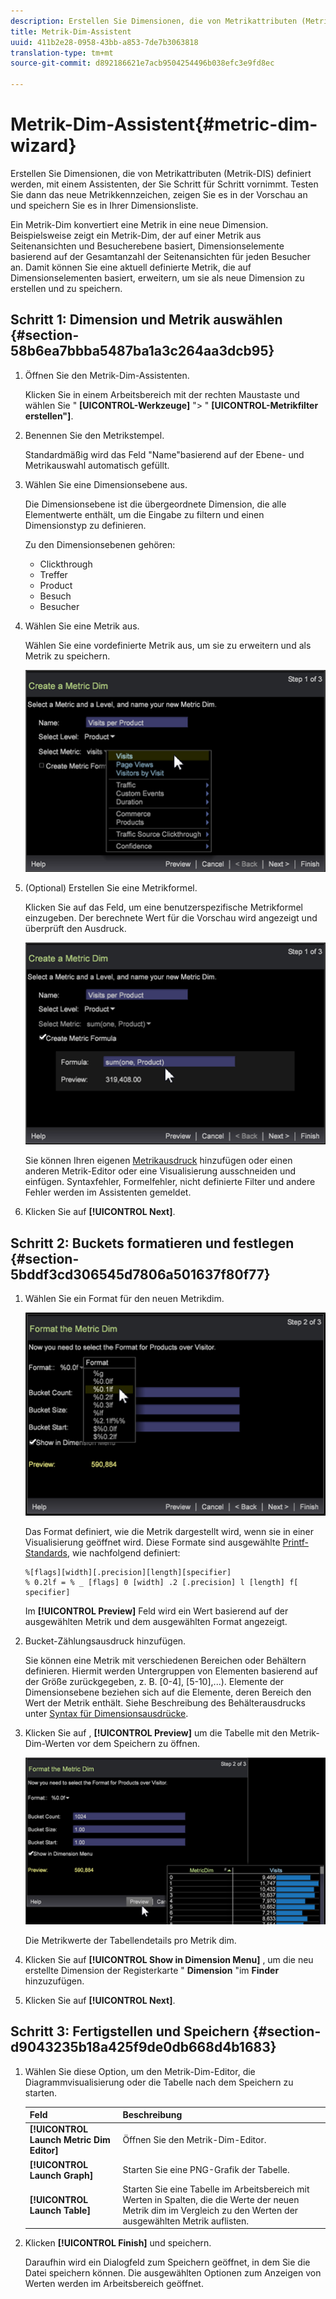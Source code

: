 ```yaml
---
description: Erstellen Sie Dimensionen, die von Metrikattributen (Metrik-DIS) definiert werden, mit einem Assistenten, der Sie Schritt für Schritt vornimmt. Testen Sie dann das neue Metrikkennzeichen, zeigen Sie es in der Vorschau an und speichern Sie es in Ihrer Dimensionsliste.
title: Metrik-Dim-Assistent
uuid: 411b2e28-0958-43bb-a853-7de7b3063818
translation-type: tm+mt
source-git-commit: d892186621e7acb9504254496b038efc3e9fd8ec

---
```



# Metrik-Dim-Assistent{#metric-dim-wizard}

Erstellen Sie Dimensionen, die von Metrikattributen (Metrik-DIS) definiert werden, mit einem Assistenten, der Sie Schritt für Schritt vornimmt. Testen Sie dann das neue Metrikkennzeichen, zeigen Sie es in der Vorschau an und speichern Sie es in Ihrer Dimensionsliste.

Ein Metrik-Dim konvertiert eine Metrik in eine neue Dimension. Beispielsweise zeigt ein Metrik-Dim, der auf einer Metrik aus Seitenansichten und Besucherebene basiert, Dimensionselemente basierend auf der Gesamtanzahl der Seitenansichten für jeden Besucher an. Damit können Sie eine aktuell definierte Metrik, die auf Dimensionselementen basiert, erweitern, um sie als neue Dimension zu erstellen und zu speichern.

## Schritt 1: Dimension und Metrik auswählen {#section-58b6ea7bbba5487ba1a3c264aa3dcb95}

1. Öffnen Sie den Metrik-Dim-Assistenten.

   Klicken Sie in einem Arbeitsbereich mit der rechten Maustaste und wählen Sie &quot; **[UICONTROL-Werkzeuge]** &quot;> &quot; **[UICONTROL-Metrikfilter erstellen&quot;]**.

1. Benennen Sie den Metrikstempel.

   Standardmäßig wird das Feld &quot;Name&quot;basierend auf der Ebene- und Metrikauswahl automatisch gefüllt.

1. Wählen Sie eine Dimensionsebene aus.

   Die Dimensionsebene ist die übergeordnete Dimension, die alle Elementwerte enthält, um die Eingabe zu filtern und einen Dimensionstyp zu definieren.

   Zu den Dimensionsebenen gehören:

   * Clickthrough
   * Treffer
   * Product
   * Besuch
   * Besucher

1. Wählen Sie eine Metrik aus.

   Wählen Sie eine vordefinierte Metrik aus, um sie zu erweitern und als Metrik zu speichern.

   ![](assets/6_4_workstation_metricdim_metric.png)

1. (Optional) Erstellen Sie eine Metrikformel.

   Klicken Sie auf das Feld, um eine benutzerspezifische Metrikformel einzugeben. Der berechnete Wert für die Vorschau wird angezeigt und überprüft den Ausdruck.

   ![](assets/6_4_workstation_metricdim_create_metric.png)

   Sie können Ihren eigenen [Metrikausdruck](https://docs.adobe.com/content/help/en/data-workbench/using/client/qry-lang-syntx/c-syntx-mtrc-exp.html) hinzufügen oder einen anderen Metrik-Editor oder eine Visualisierung ausschneiden und einfügen. Syntaxfehler, Formelfehler, nicht definierte Filter und andere Fehler werden im Assistenten gemeldet.

1. Klicken Sie auf **[!UICONTROL Next]**.

## Schritt 2: Buckets formatieren und festlegen {#section-5bddf3cd306545d7806a501637f80f77}

1. Wählen Sie ein Format für den neuen Metrikdim.

   ![](assets/6_4_workstation_metricdim_format_metric.png)

   Das Format definiert, wie die Metrik dargestellt wird, wenn sie in einer Visualisierung geöffnet wird. Diese Formate sind ausgewählte [Printf-Standards](http://www.cplusplus.com/reference/cstdio/printf/), wie nachfolgend definiert:

   ```
   %[flags][width][.precision][length][specifier]
   % 0.2lf = % _ [flags] 0 [width] .2 [.precision] l [length] f[ specifier]
   ```

   Im **[!UICONTROL Preview]** Feld wird ein Wert basierend auf der ausgewählten Metrik und dem ausgewählten Format angezeigt.

1. Bucket-Zählungsausdruck hinzufügen.

   Sie können eine Metrik mit verschiedenen Bereichen oder Behältern definieren. Hiermit werden Untergruppen von Elementen basierend auf der Größe zurückgegeben, z. B. [0-4], [5-10],...). Elemente der Dimensionsebene beziehen sich auf die Elemente, deren Bereich den Wert der Metrik enthält. Siehe Beschreibung des Behälterausdrucks unter [Syntax für Dimensionsausdrücke](https://docs.adobe.com/content/help/en/data-workbench/using/client/qry-lang-syntx/c-syntx-dim-exp.html).

1. Klicken Sie auf , **[!UICONTROL Preview]** um die Tabelle mit den Metrik-Dim-Werten vor dem Speichern zu öffnen.

   ![](assets/6_4_workstation_metricdim_preview.png)

   Die Metrikwerte der Tabellendetails pro Metrik dim.

1. Klicken Sie auf **[!UICONTROL Show in Dimension Menu]** , um die neu erstellte Dimension der Registerkarte &quot; **Dimension** &quot;im **Finder** hinzuzufügen.

1. Klicken Sie auf **[!UICONTROL Next]**.

## Schritt 3: Fertigstellen und Speichern {#section-d9043235b18a425f9de0db668d4b1683}

1. Wählen Sie diese Option, um den Metrik-Dim-Editor, die Diagrammvisualisierung oder die Tabelle nach dem Speichern zu starten.

   | Feld | Beschreibung |
   |---|---|
   | **[!UICONTROL Launch Metric Dim Editor]** | Öffnen Sie den Metrik-Dim-Editor. |
   | **[!UICONTROL Launch Graph]** | Starten Sie eine PNG-Grafik der Tabelle. |
   | **[!UICONTROL Launch Table]** | Starten Sie eine Tabelle im Arbeitsbereich mit Werten in Spalten, die die Werte der neuen Metrik dim im Vergleich zu den Werten der ausgewählten Metrik auflisten. |

1. Klicken **[!UICONTROL Finish]** und speichern.

   Daraufhin wird ein Dialogfeld zum Speichern geöffnet, in dem Sie die Datei speichern können. Die ausgewählten Optionen zum Anzeigen von Werten werden im Arbeitsbereich geöffnet.

